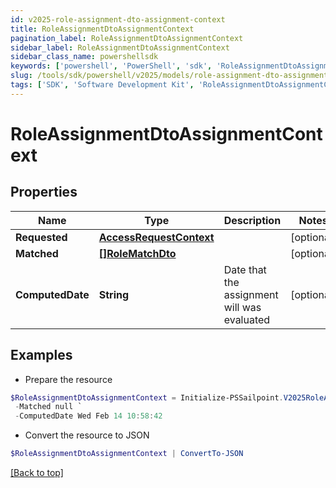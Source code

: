 ```yaml
---
id: v2025-role-assignment-dto-assignment-context
title: RoleAssignmentDtoAssignmentContext
pagination_label: RoleAssignmentDtoAssignmentContext
sidebar_label: RoleAssignmentDtoAssignmentContext
sidebar_class_name: powershellsdk
keywords: ['powershell', 'PowerShell', 'sdk', 'RoleAssignmentDtoAssignmentContext', 'V2025RoleAssignmentDtoAssignmentContext'] 
slug: /tools/sdk/powershell/v2025/models/role-assignment-dto-assignment-context
tags: ['SDK', 'Software Development Kit', 'RoleAssignmentDtoAssignmentContext', 'V2025RoleAssignmentDtoAssignmentContext']
---
```



# RoleAssignmentDtoAssignmentContext

## Properties

Name | Type | Description | Notes
------------ | ------------- | ------------- | -------------
**Requested** | [**AccessRequestContext**](access-request-context) |  | [optional] 
**Matched** | [**[]RoleMatchDto**](role-match-dto) |  | [optional] 
**ComputedDate** | **String** | Date that the assignment will was evaluated | [optional] 

## Examples

- Prepare the resource
```powershell
$RoleAssignmentDtoAssignmentContext = Initialize-PSSailpoint.V2025RoleAssignmentDtoAssignmentContext  -Requested null `
 -Matched null `
 -ComputedDate Wed Feb 14 10:58:42
```

- Convert the resource to JSON
```powershell
$RoleAssignmentDtoAssignmentContext | ConvertTo-JSON
```


[[Back to top]](#) 


